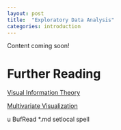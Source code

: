 ```yaml
---
layout: post
title:  "Exploratory Data Analysis"
categories: introduction 
---
```


Content coming soon!

# Further Reading

[Visual Information Theory](http://colah.github.io/posts/2015-09-Visual-Information/)

[Multivariate Visualization](http://www.saedsayad.com/docs/multivariate_visualization.pdf)

u BufRead *.md setlocal spell

